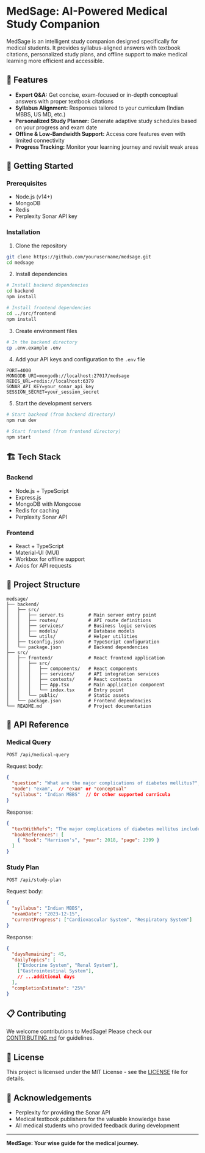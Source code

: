 # MedSage: AI-Powered Medical Study Companion

MedSage is an intelligent study companion designed specifically for medical students. It provides syllabus-aligned answers with textbook citations, personalized study plans, and offline support to make medical learning more efficient and accessible.

## 🧠 Features

- **Expert Q&A:** Get concise, exam-focused or in-depth conceptual answers with proper textbook citations
- **Syllabus Alignment:** Responses tailored to your curriculum (Indian MBBS, US MD, etc.)
- **Personalized Study Planner:** Generate adaptive study schedules based on your progress and exam date
- **Offline & Low-Bandwidth Support:** Access core features even with limited connectivity
- **Progress Tracking:** Monitor your learning journey and revisit weak areas

## 🚀 Getting Started

### Prerequisites

- Node.js (v14+)
- MongoDB
- Redis
- Perplexity Sonar API key

### Installation

1. Clone the repository
```bash
git clone https://github.com/yourusername/medsage.git
cd medsage
```

2. Install dependencies
```bash
# Install backend dependencies
cd backend
npm install

# Install frontend dependencies
cd ../src/frontend
npm install
```

3. Create environment files
```bash
# In the backend directory
cp .env.example .env
```

4. Add your API keys and configuration to the `.env` file
```
PORT=4000
MONGODB_URI=mongodb://localhost:27017/medsage
REDIS_URL=redis://localhost:6379
SONAR_API_KEY=your_sonar_api_key
SESSION_SECRET=your_session_secret
```

5. Start the development servers
```bash
# Start backend (from backend directory)
npm run dev

# Start frontend (from frontend directory)
npm start
```

## 🏗️ Tech Stack

### Backend
- Node.js + TypeScript
- Express.js
- MongoDB with Mongoose
- Redis for caching
- Perplexity Sonar API

### Frontend
- React + TypeScript
- Material-UI (MUI)
- Workbox for offline support
- Axios for API requests

## 📁 Project Structure

```
medsage/
├── backend/
│   ├── src/
│   │   ├── server.ts         # Main server entry point
│   │   ├── routes/           # API route definitions
│   │   ├── services/         # Business logic services
│   │   ├── models/           # Database models
│   │   └── utils/            # Helper utilities
│   ├── tsconfig.json         # TypeScript configuration
│   └── package.json          # Backend dependencies
├── src/
│   ├── frontend/             # React frontend application
│   │   ├── src/
│   │   │   ├── components/   # React components
│   │   │   ├── services/     # API integration services
│   │   │   ├── contexts/     # React contexts
│   │   │   ├── App.tsx       # Main application component
│   │   │   └── index.tsx     # Entry point
│   │   └── public/           # Static assets
│   └── package.json          # Frontend dependencies
└── README.md                 # Project documentation
```

## 🧪 API Reference

### Medical Query

```
POST /api/medical-query
```

Request body:
```json
{
  "question": "What are the major complications of diabetes mellitus?",
  "mode": "exam",  // "exam" or "conceptual"
  "syllabus": "Indian MBBS"  // Or other supported curricula
}
```

Response:
```json
{
  "textWithRefs": "The major complications of diabetes mellitus include...<ref id='0'>[Harrison's, p.2399]</ref>",
  "bookReferences": [
    { "book": "Harrison's", "year": 2018, "page": 2399 }
  ]
}
```

### Study Plan

```
POST /api/study-plan
```

Request body:
```json
{
  "syllabus": "Indian MBBS",
  "examDate": "2023-12-15",
  "currentProgress": ["Cardiovascular System", "Respiratory System"]
}
```

Response:
```json
{
  "daysRemaining": 45,
  "dailyTopics": [
    ["Endocrine System", "Renal System"],
    ["Gastrointestinal System"],
    // ...additional days
  ],
  "completionEstimate": "25%"
}
```

## 📋 Contributing

We welcome contributions to MedSage! Please check our [CONTRIBUTING.md](CONTRIBUTING.md) for guidelines.

## 📄 License

This project is licensed under the MIT License - see the [LICENSE](LICENSE) file for details.

## 🙏 Acknowledgements

- Perplexity for providing the Sonar API
- Medical textbook publishers for the valuable knowledge base
- All medical students who provided feedback during development

---

**MedSage: Your wise guide for the medical journey.**
